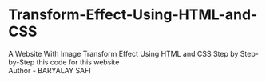 # Transform-Effect-Using-HTML-and-CSS
 A Website With Image Transform Effect Using HTML and CSS Step by Step-by-Step this code for this website 
 </br>
 Author - BARYALAY SAFI
